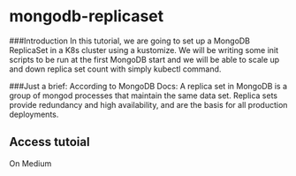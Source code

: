 # mongodb-replicaset

###Introduction
In this tutorial, we are going to set up a MongoDB ReplicaSet in a K8s cluster using a kustomize. We will be writing some init scripts to be run at the first MongoDB start and we will be able to scale up and down replica set count with simply kubectl command.

###Just a brief:
According to MongoDB Docs:
A replica set in MongoDB is a group of mongod processes that maintain the same data set. Replica sets provide redundancy and high availability, and are the basis for all production deployments.


## Access tutoial 
On Medium
